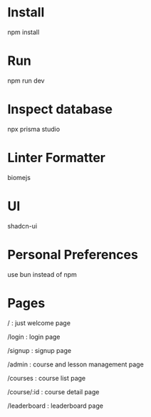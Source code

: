 # Install

npm install

# Run

npm run dev

# Inspect database

npx prisma studio

# Linter Formatter

biomejs

# UI

shadcn-ui

# Personal Preferences

use bun instead of npm

# Pages

/ : just welcome page

/login : login page

/signup : signup page

/admin : course and lesson management page

/courses : course list page

/course/:id : course detail page

/leaderboard : leaderboard page